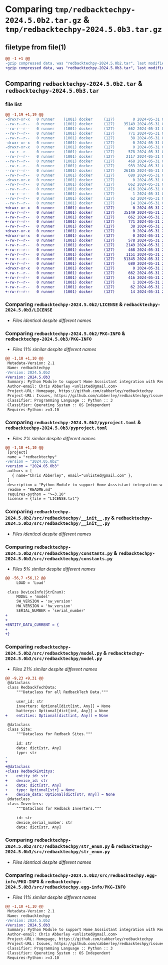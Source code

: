# Comparing `tmp/redbacktechpy-2024.5.0b2.tar.gz` & `tmp/redbacktechpy-2024.5.0b3.tar.gz`

## filetype from file(1)

```diff
@@ -1 +1 @@
-gzip compressed data, was "redbacktechpy-2024.5.0b2.tar", last modified: Fri May 31 03:19:42 2024, max compression
+gzip compressed data, was "redbacktechpy-2024.5.0b3.tar", last modified: Fri May 31 22:33:06 2024, max compression
```

## Comparing `redbacktechpy-2024.5.0b2.tar` & `redbacktechpy-2024.5.0b3.tar`

### file list

```diff
@@ -1,19 +1,19 @@
-drwxr-xr-x   0 runner    (1001) docker     (127)        0 2024-05-31 03:19:42.642428 redbacktechpy-2024.5.0b2/
--rw-r--r--   0 runner    (1001) docker     (127)    35149 2024-05-31 03:19:33.000000 redbacktechpy-2024.5.0b2/LICENSE
--rw-r--r--   0 runner    (1001) docker     (127)      662 2024-05-31 03:19:42.642428 redbacktechpy-2024.5.0b2/PKG-INFO
--rw-r--r--   0 runner    (1001) docker     (127)      771 2024-05-31 03:19:33.000000 redbacktechpy-2024.5.0b2/pyproject.toml
--rw-r--r--   0 runner    (1001) docker     (127)       38 2024-05-31 03:19:42.642428 redbacktechpy-2024.5.0b2/setup.cfg
-drwxr-xr-x   0 runner    (1001) docker     (127)        0 2024-05-31 03:19:42.638428 redbacktechpy-2024.5.0b2/src/
-drwxr-xr-x   0 runner    (1001) docker     (127)        0 2024-05-31 03:19:42.642428 redbacktechpy-2024.5.0b2/src/redbacktechpy/
--rw-r--r--   0 runner    (1001) docker     (127)      578 2024-05-31 03:19:33.000000 redbacktechpy-2024.5.0b2/src/redbacktechpy/__init__.py
--rw-r--r--   0 runner    (1001) docker     (127)     2117 2024-05-31 03:19:33.000000 redbacktechpy-2024.5.0b2/src/redbacktechpy/constants.py
--rw-r--r--   0 runner    (1001) docker     (127)      468 2024-05-31 03:19:33.000000 redbacktechpy-2024.5.0b2/src/redbacktechpy/exceptions.py
--rw-r--r--   0 runner    (1001) docker     (127)      933 2024-05-31 03:19:33.000000 redbacktechpy-2024.5.0b2/src/redbacktechpy/model.py
--rw-r--r--   0 runner    (1001) docker     (127)    26185 2024-05-31 03:19:33.000000 redbacktechpy-2024.5.0b2/src/redbacktechpy/redbacktech_client.py
--rw-r--r--   0 runner    (1001) docker     (127)      680 2024-05-31 03:19:33.000000 redbacktechpy-2024.5.0b2/src/redbacktechpy/str_enum.py
-drwxr-xr-x   0 runner    (1001) docker     (127)        0 2024-05-31 03:19:42.642428 redbacktechpy-2024.5.0b2/src/redbacktechpy.egg-info/
--rw-r--r--   0 runner    (1001) docker     (127)      662 2024-05-31 03:19:42.000000 redbacktechpy-2024.5.0b2/src/redbacktechpy.egg-info/PKG-INFO
--rw-r--r--   0 runner    (1001) docker     (127)      416 2024-05-31 03:19:42.000000 redbacktechpy-2024.5.0b2/src/redbacktechpy.egg-info/SOURCES.txt
--rw-r--r--   0 runner    (1001) docker     (127)        1 2024-05-31 03:19:42.000000 redbacktechpy-2024.5.0b2/src/redbacktechpy.egg-info/dependency_links.txt
--rw-r--r--   0 runner    (1001) docker     (127)       62 2024-05-31 03:19:42.000000 redbacktechpy-2024.5.0b2/src/redbacktechpy.egg-info/requires.txt
--rw-r--r--   0 runner    (1001) docker     (127)       14 2024-05-31 03:19:42.000000 redbacktechpy-2024.5.0b2/src/redbacktechpy.egg-info/top_level.txt
+drwxr-xr-x   0 runner    (1001) docker     (127)        0 2024-05-31 22:33:06.195505 redbacktechpy-2024.5.0b3/
+-rw-r--r--   0 runner    (1001) docker     (127)    35149 2024-05-31 22:33:01.000000 redbacktechpy-2024.5.0b3/LICENSE
+-rw-r--r--   0 runner    (1001) docker     (127)      662 2024-05-31 22:33:06.195505 redbacktechpy-2024.5.0b3/PKG-INFO
+-rw-r--r--   0 runner    (1001) docker     (127)      771 2024-05-31 22:33:01.000000 redbacktechpy-2024.5.0b3/pyproject.toml
+-rw-r--r--   0 runner    (1001) docker     (127)       38 2024-05-31 22:33:06.195505 redbacktechpy-2024.5.0b3/setup.cfg
+drwxr-xr-x   0 runner    (1001) docker     (127)        0 2024-05-31 22:33:06.191505 redbacktechpy-2024.5.0b3/src/
+drwxr-xr-x   0 runner    (1001) docker     (127)        0 2024-05-31 22:33:06.195505 redbacktechpy-2024.5.0b3/src/redbacktechpy/
+-rw-r--r--   0 runner    (1001) docker     (127)      578 2024-05-31 22:33:01.000000 redbacktechpy-2024.5.0b3/src/redbacktechpy/__init__.py
+-rw-r--r--   0 runner    (1001) docker     (127)     2149 2024-05-31 22:33:01.000000 redbacktechpy-2024.5.0b3/src/redbacktechpy/constants.py
+-rw-r--r--   0 runner    (1001) docker     (127)      468 2024-05-31 22:33:01.000000 redbacktechpy-2024.5.0b3/src/redbacktechpy/exceptions.py
+-rw-r--r--   0 runner    (1001) docker     (127)     1151 2024-05-31 22:33:01.000000 redbacktechpy-2024.5.0b3/src/redbacktechpy/model.py
+-rw-r--r--   0 runner    (1001) docker     (127)    51345 2024-05-31 22:33:01.000000 redbacktechpy-2024.5.0b3/src/redbacktechpy/redbacktech_client.py
+-rw-r--r--   0 runner    (1001) docker     (127)      680 2024-05-31 22:33:01.000000 redbacktechpy-2024.5.0b3/src/redbacktechpy/str_enum.py
+drwxr-xr-x   0 runner    (1001) docker     (127)        0 2024-05-31 22:33:06.195505 redbacktechpy-2024.5.0b3/src/redbacktechpy.egg-info/
+-rw-r--r--   0 runner    (1001) docker     (127)      662 2024-05-31 22:33:06.000000 redbacktechpy-2024.5.0b3/src/redbacktechpy.egg-info/PKG-INFO
+-rw-r--r--   0 runner    (1001) docker     (127)      416 2024-05-31 22:33:06.000000 redbacktechpy-2024.5.0b3/src/redbacktechpy.egg-info/SOURCES.txt
+-rw-r--r--   0 runner    (1001) docker     (127)        1 2024-05-31 22:33:06.000000 redbacktechpy-2024.5.0b3/src/redbacktechpy.egg-info/dependency_links.txt
+-rw-r--r--   0 runner    (1001) docker     (127)       62 2024-05-31 22:33:06.000000 redbacktechpy-2024.5.0b3/src/redbacktechpy.egg-info/requires.txt
+-rw-r--r--   0 runner    (1001) docker     (127)       14 2024-05-31 22:33:06.000000 redbacktechpy-2024.5.0b3/src/redbacktechpy.egg-info/top_level.txt
```

### Comparing `redbacktechpy-2024.5.0b2/LICENSE` & `redbacktechpy-2024.5.0b3/LICENSE`

 * *Files identical despite different names*

### Comparing `redbacktechpy-2024.5.0b2/PKG-INFO` & `redbacktechpy-2024.5.0b3/PKG-INFO`

 * *Files 11% similar despite different names*

```diff
@@ -1,10 +1,10 @@
 Metadata-Version: 2.1
 Name: redbacktechpy
-Version: 2024.5.0b2
+Version: 2024.5.0b3
 Summary: Python Module to support Home Asssistant integration with Redback Technologies Smart Hybrid Inverter
 Author-email: Chris Abberley <unlisted@gmail.com>
 Project-URL: Homepage, https://github.com/cabberley/redbacktechpy
 Project-URL: Issues, https://github.com/cabberley/redbacktechpy/issues
 Classifier: Programming Language :: Python :: 3
 Classifier: Operating System :: OS Independent
 Requires-Python: >=3.10
```

### Comparing `redbacktechpy-2024.5.0b2/pyproject.toml` & `redbacktechpy-2024.5.0b3/pyproject.toml`

 * *Files 2% similar despite different names*

```diff
@@ -1,10 +1,10 @@
 [project]
 name = "redbacktechpy"
-version = "2024.05.0b2"
+version = "2024.05.0b3"
 authors = [
   { name="Chris Abberley", email="unlisted@gmail.com" },
 ]
 description = "Python Module to support Home Asssistant integration with Redback Technologies Smart Hybrid Inverter"
 readme = "README.md"
 requires-python = ">=3.10"
 license = {file = "LICENSE.txt"}
```

### Comparing `redbacktechpy-2024.5.0b2/src/redbacktechpy/__init__.py` & `redbacktechpy-2024.5.0b3/src/redbacktechpy/__init__.py`

 * *Files identical despite different names*

### Comparing `redbacktechpy-2024.5.0b2/src/redbacktechpy/constants.py` & `redbacktechpy-2024.5.0b3/src/redbacktechpy/constants.py`

 * *Files 5% similar despite different names*

```diff
@@ -56,7 +56,12 @@
     LOAD = 'Load'
 
 class DeviceInfo(StrEnum):
     MODEL = 'model'
     SW_VERSION = 'sw_version'
     HW_VERSION = 'hw_version'
     SERIAL_NUMBER = 'serial_number'
+
+
+ENTITY_DATA_CURRENT = {
+    
+}
```

### Comparing `redbacktechpy-2024.5.0b2/src/redbacktechpy/model.py` & `redbacktechpy-2024.5.0b3/src/redbacktechpy/model.py`

 * *Files 21% similar despite different names*

```diff
@@ -9,23 +9,31 @@
 @dataclass
 class RedbackTechData:
     """Dataclass for all RedbackTech Data."""
 
     user_id: str
     inverters: Optional[dict[int, Any]] = None
     batterys: Optional[dict[int, Any]] = None
+    entities: Optional[dict[int, Any]] = None
 
 @dataclass
 class Site:
     """Dataclass for Redback Sites."""
 
     id: str
     data: dict[str, Any]
     type: str
-    
+
+@dataclass
+class RedbackEntitys:
+    entity_id: str
+    device_id: str
+    data: dict[str, Any]
+    type: Optional[str] = None
+    device_data: Optional[dict[str, Any]] = None
 @dataclass
 class Inverters:
     """Dataclass for Redback Inverters."""
 
     id: str
     device_serial_number: str
     data: dict[str, Any]
```

### Comparing `redbacktechpy-2024.5.0b2/src/redbacktechpy/str_enum.py` & `redbacktechpy-2024.5.0b3/src/redbacktechpy/str_enum.py`

 * *Files identical despite different names*

### Comparing `redbacktechpy-2024.5.0b2/src/redbacktechpy.egg-info/PKG-INFO` & `redbacktechpy-2024.5.0b3/src/redbacktechpy.egg-info/PKG-INFO`

 * *Files 11% similar despite different names*

```diff
@@ -1,10 +1,10 @@
 Metadata-Version: 2.1
 Name: redbacktechpy
-Version: 2024.5.0b2
+Version: 2024.5.0b3
 Summary: Python Module to support Home Asssistant integration with Redback Technologies Smart Hybrid Inverter
 Author-email: Chris Abberley <unlisted@gmail.com>
 Project-URL: Homepage, https://github.com/cabberley/redbacktechpy
 Project-URL: Issues, https://github.com/cabberley/redbacktechpy/issues
 Classifier: Programming Language :: Python :: 3
 Classifier: Operating System :: OS Independent
 Requires-Python: >=3.10
```

